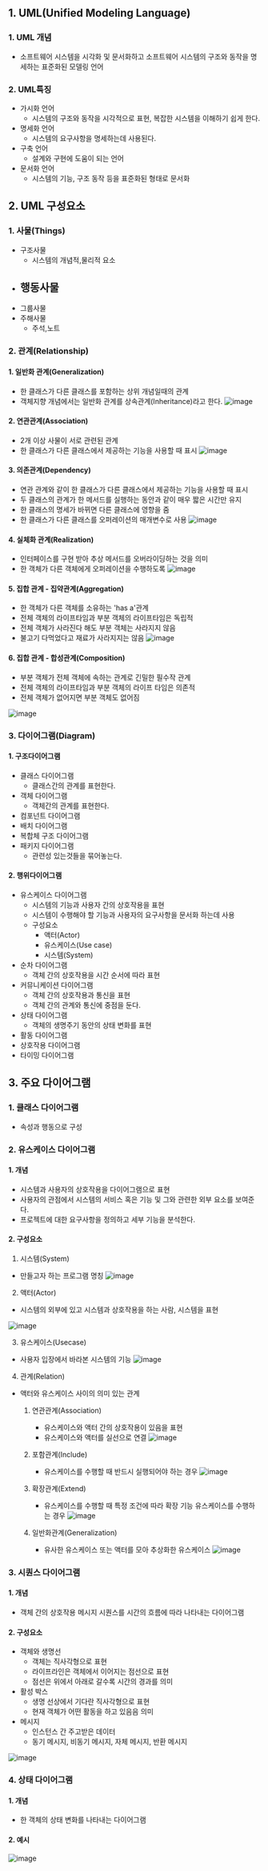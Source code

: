 ## 1. UML(Unified Modeling Language)
### 1. UML 개념
- 소프트웨어 시스템을 시각화 및 문서화하고 소프트웨어 시스템의 구조와 동작을 명세하는 표준화된 모델링 언어

### 2. UML특징
- 가시화 언어
  - 시스템의 구조와 동작을 시각적으로 표현, 복잡한 시스템을 이해하기 쉽게 한다.
- 명세화 언어
  - 시스템의 요구사항을 명세하는데 사용된다.
- 구축 언어
  - 설계와 구현에 도움이 되는 언어
- 문서화 언어
  - 시스템의 기능, 구조 동작 등을 표준화된 형태로 문서화


## 2. UML 구성요소
### 1. 사물(Things)
- 구조사물
  - 시스템의 개념적,물리적 요소
- 행동사물
  - 
- 그룹사물
- 주해사물
  - 주석,노트
### 2. 관계(Relationship)
#### 1. 일반화 관계(Generalization)
- 한 클래스가 다른 클래스를 포함하는 상위 개념일때의 관계
- 객체지향 개념에서는 일반화 관계를 상속관계(Inheritance)라고 한다.
![image](../img/일반화관계.png)

#### 2. 연관관계(Association)
- 2개 이상 사물이 서로 관련된 관계
- 한 클래스가 다른 클래스에서 제공하는 기능을 사용할 때 표시
![image](../img/연관관계.png)

#### 3. 의존관계(Dependency)
- 연관 관계와 같이 한 클래스가 다른 클래스에서 제공하는 기능을 사용할 때 표시
- 두 클래스의 관계가 한 메서드를 실행하는 동안과 같이 매우 짧은 시간만 유지
- 한 클래스의 명세가 바뀌면 다른 클래스에 영향을 줌
- 한 클래스가 다른 클래스를 오퍼레이션의 매개변수로 사용
![image](../img/의존관계.png)

#### 4. 실체화 관계(Realization)
- 인터페이스를 구현 받아 추상 메서드를 오버라이딩하는 것을 의미
- 한 객체가 다른 객체에게 오퍼레이션을 수행하도록 
![image](../img/실체화관계.png)

#### 5. 집합 관계 - 집약관계(Aggregation)
- 한 객체가 다른 객체를 소유하는 'has a'관계
- 전체 객체의 라이프타임과 부분 객체의 라이프타임은 독립적
- 전체 객체가 사라진다 해도 부분 객체는 사라지지 않음
- 불고기 다먹었다고 재료가 사라지지는 않음
![image](../img/집약관계.png)

#### 6. 집합 관계 - 합성관계(Composition)
- 부분 객체가 전체 객체에 속하는 관계로 긴밀한 필수작 관계
- 전체 객체의 라이프타임과 부분 객체의 라이프 타임은 의존적
- 전체 객체가 없어지면 부분 객체도 없어짐

![image](../img/합성관계.png)

### 3. 다이어그램(Diagram)
#### 1. 구조다이어그램
- 클래스 다이어그램
  - 클래스간의 관계를 표현한다.
- 객체 다이어그램
  - 객체간의 관계를 표현한다.
- 컴포넌트 다이어그램
- 배치 다이어그램
- 복합체 구조 다이어그램
- 패키지 다이어그램
  - 관련성 있는것들을 묶어놓는다.
#### 2. 행위다이어그램
- 유스케이스 다이어그램
  - 시스템의 기능과 사용자 간의 상호작용을 표현
  - 시스템이 수행해야 할 기능과 사용자의 요구사항을 문서화 하는데 사용
  - 구성요소
    - 액터(Actor)
    - 유스케이스(Use case)
    - 시스템(System)
- 순차 다이어그램
  - 객체 간의 상호작용을 시간 순서에 따라 표현 
- 커뮤니케이션 다이어그램
  - 객체 간의 상호작용과 통신을 표현
  - 객체 간의 관계와 통신에 중점을 둔다.
- 상태 다이어그램
  - 객체의 생명주기 동안의 상태 변화를 표현
- 활동 다이어그램
- 상호작용 다이어그램
- 타이밍 다이어그램

## 3. 주요 다이어그램
### 1. 클래스 다이어그램
- 속성과 행동으로 구성

### 2. 유스케이스 다이어그램
#### 1. 개념
- 시스템과 사용자의 상호작용을 다이어그램으로 표현
- 사용자의 관점에서 시스템의 서비스 혹은 기능 및 그와 관련한 외부 요소를 보여준다.
- 프로젝트에 대한 요구사항을 정의하고 세부 기능을 분석한다.
#### 2. 구성요소
1. 시스템(System)
- 만들고자 하는 프로그램 명칭
![image](../img/시스템.png)

2. 액터(Actor)
- 시스템의 외부에 있고 시스템과 상호작용을 하는 사람, 시스템을 표현

![image](../img/액터.png)

3. 유스케이스(Usecase)
- 사용자 입장에서 바라본 시스템의 기능
![image](../img/유스케이스.png)

4. 관계(Relation)
- 액터와 유스케이스 사이의 의미 있는 관계
    1. 연관관계(Association)
        - 유스케이스와 액터 간의 상호작용이 있음을 표현
        - 유스케이스와 액터를 실선으로 연결
        ![image](../img/관계.png)

    2. 포함관계(Include)
        - 유스케이스를 수행할 때 반드시 실행되어야 하는 경우
        ![image](../img/포함관계.png)
    3. 확장관계(Extend)
        - 유스케이스를 수행할 때 특정 조건에 따라 확장 기능 유스케이스를 수행하는 경우
       ![image](../img/확장관계.png)

    4. 일반화관계(Generalization)
        - 유사한 유스케이스 또는 액터를 모아 추상화한 유스케이스 
        ![image](../img/일반화관계2.png)
### 3. 시퀀스 다이어그램
#### 1. 개념
- 객체 간의 상호작용 메시지 시퀀스를 시간의 흐름에 따라 나타내는 다이어그램

#### 2. 구성요소
- 객체와 생명선
  - 객체는 직사각형으로 표현
  - 라이프라인은 객체에서 이어지는 점선으로 표현
  - 점선은 위에서 아래로 갈수록 시간의 경과를 의미
- 활성 박스
  - 생명 선상에서 기다란 직사각형으로 표현
  - 현재 객체가 어떤 활동을 하고 있음음 의미
- 메시지
  - 인스턴스 간 주고받은 데이터
  - 동기 메시지, 비동기 메시지, 자체 메시지, 반환 메시지

![image](../img/시퀀스다이어그램.png)

### 4. 상태 다이어그램
#### 1. 개념
- 한 객체의 상태 변화를 나타내는 다이어그램

#### 2. 예시
![image](../img/상태다이어그램.png)
